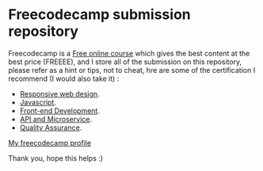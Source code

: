 # Freecodecamp submission repository

Freecodecamp is a [Free online course](https://www.freecodecamp.org/) which gives the best content at the best price (FREEEE), and I store all of the submission on this repository, please refer as a hint or tips, not to cheat, hre are some of the certification I recommend (I would also take it) :

- [Responsive web design](https://www.freecodecamp.org/learn/responsive-web-design/).
- [Javascript](https://www.freecodecamp.org/learn/javascript-algorithms-and-data-structures/).
- [Front-end Development](https://www.freecodecamp.org/learn/front-end-libraries/).
- [API and Microservice](https://www.freecodecamp.org/learn/apis-and-microservices/).
- [Quality Assurance](https://www.freecodecamp.org/learn/quality-assurance/).

[My freecodecamp profile](https://www.freecodecamp.org/samikalammallah)

Thank you, hope this helps :)
